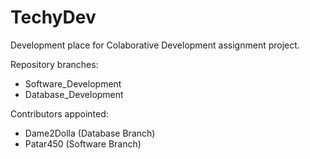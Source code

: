 # TechyDev
Development place for Colaborative Development assignment project.

Repository branches:
- Software_Development
- Database_Development

Contributors appointed:
- Dame2Dolla (Database Branch)
- Patar450 (Software Branch)

